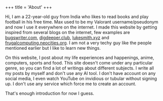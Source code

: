 +++
title = 'About'
+++

Hi, I am a 22-year-old guy from India who likes to read books and play football
in his free time. Max used to be my Valorant username/pseudonym and now I use it
everywhere on the internet. I made this website by getting inspired from several
blogs on the internet, few examples are [bugswriter.com](https://bugswriter.com/), [digdeeper.club](https://digdeeper.club/),
[lukesmith.xyz](https://lukesmith.xyz/) and
[frugalcomputing.neocities.org](https://frugalcomputing.neocities.org/). I am
not a very techy guy like the people mentioned earlier but I like to learn new
things.

On this website, I post about my life experiences and happenings, anime,
computers, sports and food. This site doesn't come under any particular genre,
so you can find a lot of writings about different subjects. I write all my posts
by myself and don't use any AI tool. I don't have account on any social
media, I even watch YouTube on invidious or tubular without signing up. I don't
use any service which force me to create an account.

That's enough introduction for now I guess.


